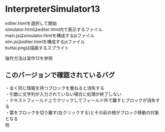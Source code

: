# InterpreterSimulator13

editer.htmlを選択して開始<br>
simulator.htmlはediter.html内で表示するファイル<br>
main.jsはsimulator.htmlを構成するjsファイル<br>
elm.jsはediter.htmlを構成するjsファイル<br>
buttai.pngは描画するスプライト<br>

操作方法は習作12を参照

## このバージョンで確認されているバグ

・全く同じ情報を持つブロックを重ねると消失する<br>
・引数に文字列が入力されていない場合に処理が終了しない<br>
・テキストフィールド上でクリックしてフィールド外で離すとブロックが消失する<br>
・葉をブロックを切り離す(左クリックする)とその前の根がブロック移動の対象となる<br>
他
